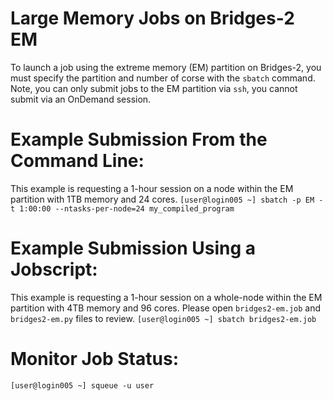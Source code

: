 # Large Memory Jobs on Bridges-2 EM

To launch a job using the extreme memory (EM) partition on Bridges-2, you must specify the partition and number of corse with the `sbatch` command. Note, you can only submit jobs to the EM partition via `ssh`, you cannot submit via an OnDemand session. 

# Example Submission From the Command Line:
This example is requesting a 1-hour session on a node within the EM partition with 1TB memory and 24 cores.
`[user@login005 ~] sbatch -p EM -t 1:00:00 --ntasks-per-node=24 my_compiled_program`
 
# Example Submission Using a Jobscript:
This example is requesting a 1-hour session on a whole-node within the EM partition with 4TB memory and 96 cores. Please open `bridges2-em.job` and `bridges2-em.py` files to review.
`[user@login005 ~] sbatch bridges2-em.job`

# Monitor Job Status:
`[user@login005 ~] squeue -u user`